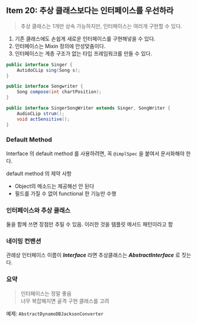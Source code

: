## Item 20: 추상 클래스보다는 인터페이스를 우선하라

> 추상 클래스는 1개만 상속 가능하지만, 인터페이스는 여러개 구현할 수 있다.

1. 기존 클래스에도 손쉽게 새로운 인터페이스를 구현해넣을 수 있다.
2. 인터페이스는 Mixin 정의에 안성맞춤이다.
3. 인터페이스는 계층 구조가 없는 타입 프레임워크를 만들 수 있다.

```java
public interface Singer {
    AutidoCLip sing(Song s);
}

public interface Songwriter {
    Song compose(int chartPosition);
}

public interface SingerSongWriter extends Singer, SongWriter {
    AudioCLip strum();
    void actSensitive();
}
```

### Default Method

Interface 의 default method 를 사용하려면, 꼭 `@implSpec` 을 붙여서 문서화해야 한다.

default method 의 제약 사항

- Object의 메소드는 제공해선 안 된다
- 필드를 가질 수 없어 functional 한 기능만 수행

### 인터페이스와 추상 클래스

둘을 함께 쓰면 장점만 추릴 수 있음. 이러한 것을 템플릿 메서드 패턴이라고 함

### 네이밍 컨밴션

관례상 인터페이스 이름이 **_Interface_** 라면 추상클래스는 **_AbstractInterface_** 로 짓는다.

### 요약

> 인터페이스는 정말 좋음 <br/>
> 너무 복잡해지면 골격 구현 클래스를 고려 <br/>

예제: `AbstractDynamoDBJacksonConverter`
